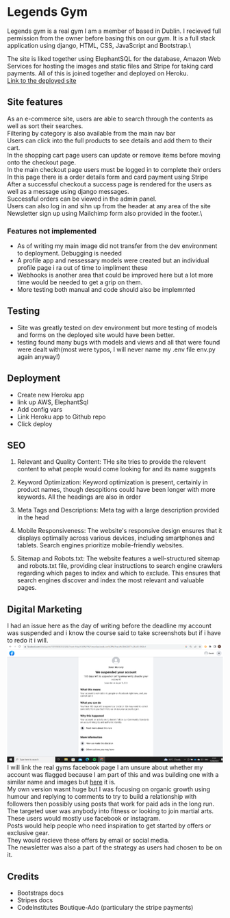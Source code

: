 # Legends Gym

Legends gym is a real gym I am a member of based in Dublin. I recieved full permission from the owner before basing this on our gym. It is a full stack application using django, HTML, CSS, JavaScript and Bootstrap.\

The site is liked together using ElephantSQL for the database, Amazon Web Services for hosting the images and static files and Stripe for taking card payments. All of this is joined together and deployed on Heroku.\
<a href="https://legends-gym-b229ec203712.herokuapp.com/"> Link to the deployed site</a>


## Site features

As an e-commerce site, users are able to search through the contents as well as sort their searches.\
Filtering by category is also available from the main nav bar\
Users can click into the full products to see details and add them to their cart.\
In the shopping cart page users can update or remove items before moving onto the checkout page.\
In the main checkout page users must be logged in to complete their orders\
In this page there is a order details form and card payment using Stripe\
After a successful checkout a success page is rendered for the users as well as a message using django messages.\
Successful orders can be viewed in the admin panel.\
Users can also log in and sihn up from the header at any area of the site\
Newsletter sign up using Mailchimp form also provided in the footer.\

### Features not implemented

- As of writing my main image did not transfer from the dev environment to deployment. Debugging is needed
- A profile app and nessessary models were created but an individual profile page i ra out of time to impliment these
- Webhooks is another area that could be improved here but a lot more time would be needed to get a grip on them.
- More testing both manual and code should also be implemnted

## Testing

- Site was greatly tested on dev environment but more testing of models and forms on the deployed site would have been better.
- testing found many bugs with models and views and all that were found were dealt with(most were typos, I will never name my .env file env.py again anyway!)

## Deployment

- Create new Heroku app
- link up AWS, ElephantSql
- Add config vars
- Link Heroku app to Github repo
- Click deploy


## SEO

1. Relevant and Quality Content:
THe site tries to provide the relevent content to what people would come looking for and its name suggests

2. Keyword Optimization:
Keyword optimization is present, certainly in product names, though descpitions could have been longer with more keywords. All the headings are also in order

3. Meta Tags and Descriptions:
Meta tag with a large description provided in the head  

4. Mobile Responsiveness:
The website's responsive design ensures that it displays optimally across various devices, including smartphones and tablets. Search engines prioritize mobile-friendly websites. 

5. Sitemap and Robots.txt:
The website features a well-structured sitemap and robots.txt file, providing clear instructions to search engine crawlers regarding which pages to index and which to exclude. This ensures that search engines discover and index the most relevant and valuable pages.

## Digital Marketing
I had an issue here as the day of writing before the deadline my account was suspended and i know the course said to take screenshots but if i have to redo it i will.
<img src="media/2023-08-15 (2).png" alt="Account suspended screenshot">\
I will link the real gyms facebook page I am unsure about whether my account was flagged because I am part of this and was building one with a similar name and images but <a href="https://www.facebook.com/p/D%C3%BAn-Laoghaire-Martial-Arts-100057563164646/"> here</a> it is.\
My own version wasnt huge but I was focusing on organic growth using humour and replying to comments to try to build a relationship with followers then possibly using posts that work for paid ads in the long run.\
The targeted user was anybody into fitness or looking to join martial arts.\
These users would mostly use facebook or instagram.\
Posts would help people who need inspiration to get started by offers or exclusive gear.\
They would recieve these offers by email or social media.\
The newsletter was also a part of the strategy as users had chosen to be on it.

## Credits
- Bootstraps docs
- Stripes docs
- CodeInstitutes Boutique-Ado (particulary the stripe payments)
